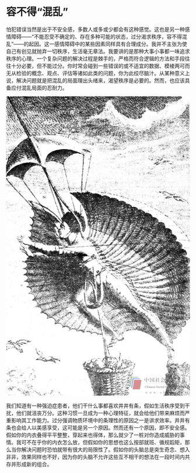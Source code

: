 # 容不得“混乱”

怕犯错误当然是出于不安全感，多数人或多或少都会有这种感觉。这也是另一种感情障碍——“不能忍受不确定的、存在多种可能的状态，过分渴求秩序，容不得混乱”——的起因。这一感情障碍中的某些因素同样具有合理成分。我并不主张为使自己有创见就抛弃一切秩序，生活毫无章法。我要讲的是那种大事小事都一味追求秩序的心理。一个复杂问题的解决过程是棘手的，严格而符合逻辑的方法和手段往往十分必要，但不能过分。你时常会碰到一些错误的或不适宜的数据、模棱两可而无从检验的概念、观点、评估等诸如此类的问题，你为此绞尽脑汁。从某种意义上说，解决问题就是把混乱的局面理出头绪来，渴望秩序是必要的。然而，也应该具备应付混乱局面的忍耐力。

![](c3-2.jpg)

我们知道有一种强迫症患者，他们干什么事都喜欢井井有条，假如生活秩序受到干扰，他们就沮丧万分。这种习惯一旦成为一种心理特征，就会给他们带来麻烦而严重影响其工作能力。过分强调物质环境中的条理性的原因之一是讲求效率。井井有条也会给人以美感享受，这可能是另一个原因。然而还有一个原因，即不安全感。假如你的内衣叠得平平整整，穿起来也得体，那么就少了一桩对你造成威胁的事情。我可不在乎你的内衣怎么放，但假如你的思想也这么按部就班、循规蹈矩，那么当你解决问题时恐怕就带有很大的局限性了。假如你的头脑总是突生奇念、想入非非，效果同样也不好，因为你的头脑不允许这些互不相干的想法在一段时间内共存并形成新的组合。